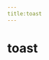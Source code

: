 ```yaml
---
title:toast
---
```


# toast

<ClientOnly>
 <toast-demo1></toast-demo1>
</ClientOnly>
<ClientOnly>
 <toast-demo2></toast-demo2>
</ClientOnly>